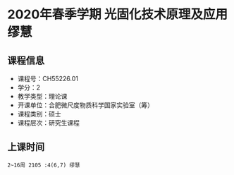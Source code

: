# 2020年春季学期 光固化技术原理及应用 缪慧






## 课程信息

- 课程号：CH55226.01
- 学分：2
- 教学类型：理论课
- 开课单位：合肥微尺度物质科学国家实验室（筹）
- 课程类别：硕士
- 课程层次：研究生课程

## 上课时间

```
2~16周 2105 :4(6,7) 缪慧
```

